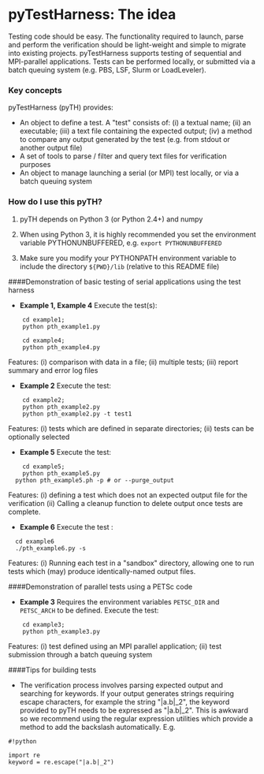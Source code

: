 # pyTestHarness: The idea #

Testing code should be easy. The functionality required to launch, parse and perform the verification should be light-weight and simple to migrate into existing projects. pyTestHarness supports testing of sequential and MPI-parallel applications. Tests can be performed locally, or submitted via a batch queuing system (e.g. PBS, LSF, Slurm or LoadLeveler).

### Key concepts ###

pyTestHarness (pyTH) provides:

* An object to define a test. A "test" consists of:
(i) a textual name;
(ii) an executable;
(iii) a text file containing the expected output;
(iv) a method to compare any output generated by the test (e.g. from stdout or another output file)
* A set of tools to parse / filter and query text files for verification purposes
* An object to manage launching a serial (or MPI) test locally, or via a batch queuing system

### How do I use this pyTH? ###

1. pyTH depends on Python 3 (or Python 2.4+) and numpy

2. When using Python 3, it is highly recommended you set the environment variable PYTHONUNBUFFERED, e.g.
```export PYTHONUNBUFFERED```

3. Make sure you modify your PYTHONPATH environment variable to include the directory ```${PWD}/lib``` (relative to this README file)

####Demonstration of basic testing of serial applications using the test harness 


*	**Example 1, Example 4**
Execute the test(s):

```
	cd example1;
	python pth_example1.py
```
```
	cd example4;
	python pth_example4.py
```
Features: (i) comparison with data in a file;
(ii) multiple tests;
(iii) report summary and error log files

*	**Example 2**
Execute the test:

```
	cd example2;
	python pth_example2.py
	python pth_example2.py -t test1
```
Features:
(i) tests which are defined in separate directories;
(ii) tests can be optionally selected

* **Example 5**
Execute the test:

```
	cd example5;
	python pth_example5.py
  python pth_example5.ph -p # or --purge_output
```
Features: 
(i) defining a test which does not an expected output file for the verification 
(ii) Calling a cleanup function to delete output once tests are complete.

* **Example 6**
Execute the test :
```
  cd example6
  ./pth_example6.py -s
```
Features: (i) Running each test in a "sandbox" directory, allowing one to run tests which (may) produce identically-named output files.



####Demonstration of parallel tests using a PETSc code

* **Example 3**
Requires the environment variables ```PETSC_DIR``` and ```PETSC_ARCH``` to be defined. Execute the test:

```
	cd example3;
	python pth_example3.py
```
Features:
(i) test defined using an MPI parallel application;
(ii) test submission through a batch queuing system

####Tips for building tests

* The verification process involves parsing expected output and searching for keywords. If your output generates strings requiring escape characters, for example the string "|a.b|_2", the keyword provided to pyTH needs to be expressed as "\|a.b\|\_2". This is awkward so we recommend using the regular expression utilities which provide a method to add the backslash automatically. E.g.
```
#!python

import re
keyword = re.escape("|a.b|_2")
```
